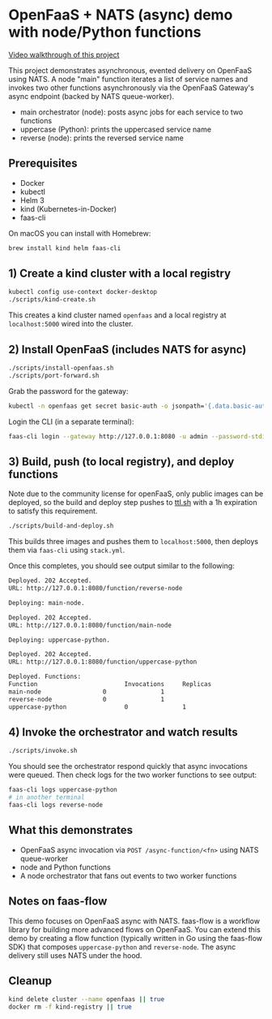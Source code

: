 # OpenFaaS + NATS (async) demo with node/Python functions

[Video walkthrough of this project](https://cdn.zappy.app/v3f46300bb23350178558a7ca541b2800.mp4)

This project demonstrates asynchronous, evented delivery on OpenFaaS using NATS. A node "main" function iterates a list of service names and invokes two other functions asynchronously via the OpenFaaS Gateway's async endpoint (backed by NATS queue-worker).

- main orchestrator (node): posts async jobs for each service to two functions
- uppercase (Python): prints the uppercased service name
- reverse (node): prints the reversed service name

## Prerequisites

- Docker
- kubectl
- Helm 3
- kind (Kubernetes-in-Docker)
- faas-cli

On macOS you can install with Homebrew:

```bash
brew install kind helm faas-cli
```

## 1) Create a kind cluster with a local registry

```bash
kubectl config use-context docker-desktop
./scripts/kind-create.sh
```

This creates a kind cluster named `openfaas` and a local registry at `localhost:5000` wired into the cluster.

## 2) Install OpenFaaS (includes NATS for async)

```bash
./scripts/install-openfaas.sh
./scripts/port-forward.sh
```

Grab the password for the gateway:

```bash
kubectl -n openfaas get secret basic-auth -o jsonpath='{.data.basic-auth-password}' | base64 --decode; echo
```

Login the CLI (in a separate terminal):

```bash
faas-cli login --gateway http://127.0.0.1:8080 -u admin --password-stdin
```

## 3) Build, push (to local registry), and deploy functions

Note due to the community license for openFaaS, only public images 
can be deployed, so the build and deploy step pushes to [ttl.sh](https://ttl.sh)
with a 1h expiration to satisfy this requirement.

```bash
./scripts/build-and-deploy.sh
```

This builds three images and pushes them to `localhost:5000`, then deploys them via `faas-cli` using `stack.yml`.

Once this completes, you should see output similar to the following:

```bash
Deployed. 202 Accepted.
URL: http://127.0.0.1:8080/function/reverse-node

Deploying: main-node.

Deployed. 202 Accepted.
URL: http://127.0.0.1:8080/function/main-node

Deploying: uppercase-python.

Deployed. 202 Accepted.
URL: http://127.0.0.1:8080/function/uppercase-python

Deployed. Functions:
Function                        Invocations     Replicas
main-node                 0               1
reverse-node              0               1
uppercase-python                0               1
```

## 4) Invoke the orchestrator and watch results

```bash
./scripts/invoke.sh
```

You should see the orchestrator respond quickly that async invocations were queued. Then check logs for the two worker functions to see output:

```bash
faas-cli logs uppercase-python
# in another terminal
faas-cli logs reverse-node
```

## What this demonstrates

- OpenFaaS async invocation via `POST /async-function/<fn>` using NATS queue-worker
- node and Python functions
- A node orchestrator that fans out events to two worker functions

## Notes on faas-flow

This demo focuses on OpenFaaS async with NATS. faas-flow is a workflow library for building more advanced flows on OpenFaaS. You can extend this demo by creating a flow function (typically written in Go using the faas-flow SDK) that composes `uppercase-python` and `reverse-node`. The async delivery still uses NATS under the hood.

## Cleanup

```bash
kind delete cluster --name openfaas || true
docker rm -f kind-registry || true
```
